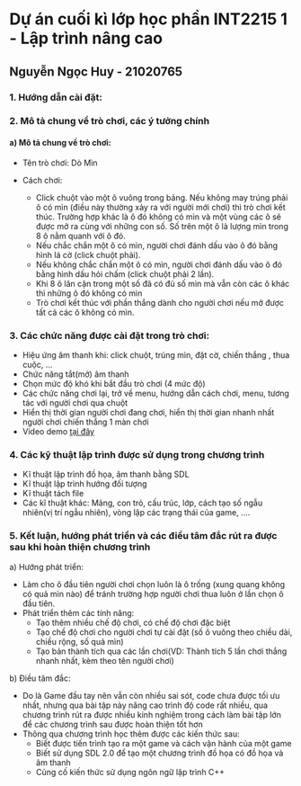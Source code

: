 # Dự án cuối kì lớp học phần INT2215 1 - Lập trình nâng cao

## Nguyễn Ngọc Huy - 21020765

### 1. Hướng dẫn cài đặt:

### 2. Mô tả chung về trò chơi, các ý tưởng chính
#### a) Mô tả chung về trò chơi:
- Tên trò chơi: Dò Mìn

- Cách chơi:
   + Click chuột vào một ô vuông trong bảng. Nếu không may trúng phải ô có mìn (điều này thường xảy ra với người mới chơi) thì trò chơi kết thúc. Trường hợp khác là ô đó không có mìn và một vùng các ô sẽ được mở ra cùng với những con số. Số trên một ô là lượng mìn trong 8 ô nằm quanh với ô đó.
   + Nếu chắc chắn một ô có mìn, người chơi đánh dấu vào ô đó bằng hình lá cờ (click chuột phải).
   + Nếu không chắc chắn một ô có mìn, người chơi đánh dấu vào ô đó bằng hình dấu hỏi chấm (click chuột phải 2 lần).
   + Khi 8 ô lân cận trong một số đã có đủ số mìn mà vẫn còn các ô khác thì những ô đó không có mìn
   + Trò chơi kết thúc với phần thắng dành cho người chơi nếu mở được tất cả các ô không có mìn.
### 3. Các chức năng được cài đặt trong trò chơi:
- Hiệu ứng âm thanh khi: click chuột, trúng mìn, đặt cờ, chiến thắng , thua cuộc, ...
- Chức năng tắt(mở) âm thanh
- Chọn mức độ khó khi bắt đầu trò chơi (4 mức độ)
- Các chức năng chơi lại, trở về menu, hướng dẫn cách chơi, menu, tương tác với người chơi qua chuột
- Hiển thị thời gian người chơi đang chơi, hiển thị thời gian nhanh nhất người chơi chiến thắng 1 màn chơi
- Video demo [tại đây](https://www.youtube.com/watch?v=8EkawSNiX6k&t=3s)
### 4. Các kỹ thuật lập trình được sử dụng trong chương trình
- Kĩ thuật lập trình đồ họa, âm thanh bằng SDL 
- Kĩ thuật lập trình hướng đối tượng
- Kĩ thuật tách file 
- Các kĩ thuật  khác: Mảng, con trỏ, cấu trúc, lớp, cách tạo số ngẫu nhiên(vị trí ngẫu nhiên), vòng lặp các trạng thái của game, ....
### 5. Kết luận, hướng phát triển và các điều tâm đắc rút ra được sau khi hoàn thiện chương trình
a) Hướng phát triển:
- Làm cho ô đầu tiên người chơi chọn luôn là ô trống (xung quang không có quả mìn nào) để tránh trường hợp người chơi thua luôn ở lần chọn ô đầu tiên.
- Phát triển thêm các tính năng:
  + Tạo thêm nhiều chế độ chơi, có chế độ chơi đặc biệt
  + Tạo chế độ chơi cho người chơi tự cài đặt (số ô vuông theo chiều dài, chiều rộng, số quả mìn)
  + Tạo bản thành tích qua các lần chơi(VD: Thành tích 5 lần chơi thắng nhanh nhất, kèm theo tên người chơi)

b) Điều tâm đắc: 
- Do là Game đầu tay nên vẫn còn nhiều sai sót, code chưa được tối ưu nhất, nhưng qua bài tập này nâng cao trình độ code rất nhiều, qua chương trình rút ra được nhiều kinh nghiệm trong cách làm bài tập lớn để các chương trình sau được hoàn thiện tốt hơn
- Thông qua chương trình học thêm được các kiến thức sau:
  + Biết được tiến trình tạo ra một game và cách vận hành của một game
  + Biết sử dụng SDL 2.0 để tạo một chương trình đồ họa có đồ họa và âm thanh
  + Củng cố kiến thức sử dụng ngôn ngữ lập trình C++
